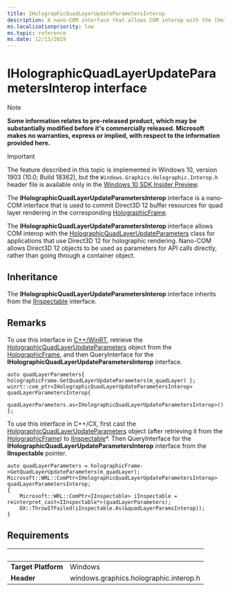 ```yaml
---
title: IHolographicQuadLayerUpdateParametersInterop
description: A nano-COM interface that allows COM interop with the [HolographicQuadLayerUpdateParameters](/uwp/api/windows.graphics.holographic.holographicquadlayerupdateparameters) class for applications that use Direct3D 12 for holographic rendering.
ms.localizationpriority: low
ms.topic: reference
ms.date: 12/13/2019
---
```


# IHolographicQuadLayerUpdateParametersInterop interface

> [!NOTE]
> **Some information relates to pre-released product, which may be substantially modified before it's commercially released. Microsoft makes no warranties, express or implied, with respect to the information provided here.**

> [!IMPORTANT]
> The feature described in this topic is implemented in 
Windows 10, version 1903 (10.0; Build 18362), but the `Windows.Graphics.Holographic.Interop.h` header file is available only in the [Windows 10 SDK Insider Preview](https://www.microsoft.com/software-download/windowsinsiderpreviewSDK).

The **IHolographicQuadLayerUpdateParametersInterop** interface is a nano-COM interface that is used to commit Direct3D 12 buffer resources for quad layer rendering in the corresponding [HolographicFrame](/uwp/api/windows.graphics.holographic.holographicframe).

The **IHolographicQuadLayerUpdateParametersInterop** interface allows COM interop with the [HolographicQuadLayerUpdateParameters](/uwp/api/windows.graphics.holographic.holographicquadlayerupdateparameters) class for applications that use Direct3D 12 for holographic rendering. Nano-COM allows Direct3D 12 objects to be used as parameters for API calls directly, rather than going through a container object.


## Inheritance
The **IHolographicQuadLayerUpdateParametersInterop** interface inherits from the [IInspectable](/windows/win32/api/inspectable/nn-inspectable-iinspectable) interface.

## Remarks
To use this interface in [C++/WinRT](/windows/uwp/cpp-and-winrt-apis/), retrieve the [HolographicQuadLayerUpdateParameters](/uwp/api/windows.graphics.holographic.holographicquadlayerupdateparameters) object from the [HolographicFrame](/uwp/api/windows.graphics.holographic.holographicframe), and then QueryInterface for the **IHolographicQuadLayerUpdateParametersInterop** interface.

```cppwinrt
auto quadLayerParameters{ holographicFrame.GetQuadLayerUpdateParameters(m_quadLayer) };
winrt::com_ptr<IHolographicQuadLayerUpdateParametersInterop> quadLayerParametersInterop{
    quadLayerParameters.as<IHolographicQuadLayerUpdateParametersInterop>() };
```

To use this interface in C++/CX, first cast the [HolographicQuadLayerUpdateParameters](/uwp/api/windows.graphics.holographic.holographicquadlayerupdateparameters) object (after retrieving it from the [HolographicFrame](/uwp/api/windows.graphics.holographic.holographicframe)) to [IInspectable](/windows/win32/api/inspectable/nn-inspectable-iinspectable)\*. Then QueryInterface for the **IHolographicQuadLayerUpdateParametersInterop** interface from the **IInspectable** pointer.

```cppcx
auto quadLayerParameters = holographicFrame->GetQuadLayerUpdateParameters(m_quadLayer);
Microsoft::WRL::ComPtr<IHolographicQuadLayerUpdateParametersInterop> quadLayerParametersInterop;
{
    Microsoft::WRL::ComPtr<IInspectable> iInspectable = reinterpret_cast<IInspectable*>(quadLayerParameters);
    DX::ThrowIfFailed(iInspectable.As(&quadLayerParamsInterop));
}
```

## Requirements
| &nbsp; | &nbsp; |
| ---- |:---- |
| **Target Platform** | Windows |
| **Header** | windows.graphics.holographic.interop.h |